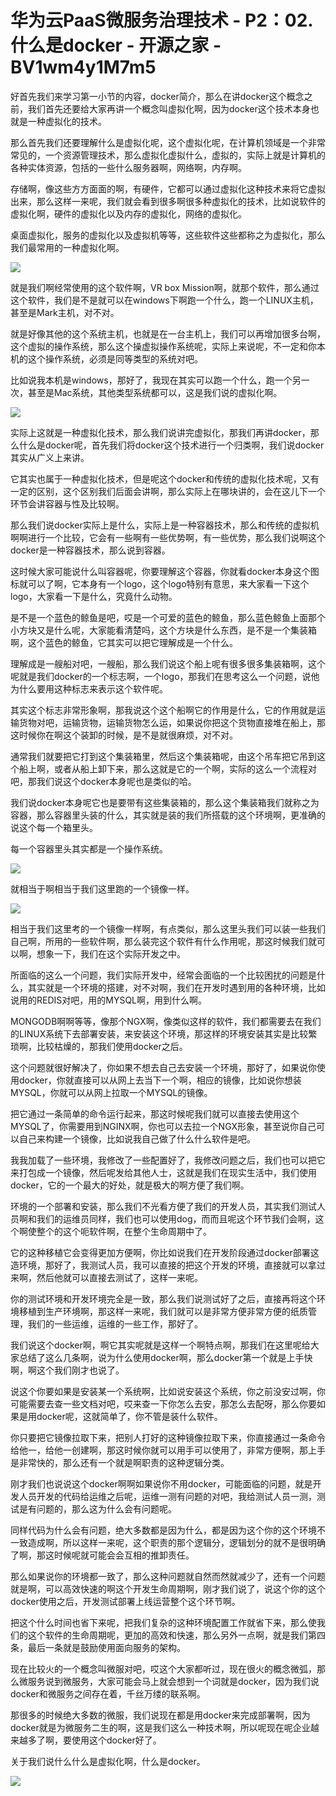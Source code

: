 # 华为云PaaS微服务治理技术 - P2：02.什么是docker - 开源之家 - BV1wm4y1M7m5

好首先我们来学习第一小节的内容，docker简介，那么在讲docker这个概念之前，我们首先还要给大家再讲一个概念叫虚拟化啊，因为docker这个技术本身也就是一种虚拟化的技术。

那么首先我们还要理解什么是虚拟化呢，这个虚拟化呢，在计算机领域是一个非常常见的，一个资源管理技术，那么虚拟化虚拟什么，虚拟的，实际上就是计算机的各种实体资源，包括的一些什么服务器啊，网络啊，内存啊。

存储啊，像这些方方面面的啊，有硬件，它都可以通过虚拟化这种技术来将它虚拟出来，那么这样一来呢，我们就会看到很多啊很多种虚拟化的技术，比如说软件的虚拟化啊，硬件的虚拟化以及内存的虚拟化，网络的虚拟化。

桌面虚拟化，服务的虚拟化以及虚拟机等等，这些软件这些都称之为虚拟化，那么我们最常用的一种虚拟化啊。

![](img/1aba99861f9e400a0d14dbc15cf288e4_1.png)

就是我们啊经常使用的这个软件啊，VR box Mission啊，就那个软件，那么通过这个软件，我们是不是就可以在windows下啊跑一个什么，跑一个LINUX主机，甚至是Mark主机，对不对。

就是好像其他的这个系统主机，也就是在一台主机上，我们可以再增加很多台啊，这个虚拟的操作系统，那么这个操虚拟操作系统呢，实际上来说呢，不一定和你本机的这个操作系统，必须是同等类型的系统对吧。

比如说我本机是windows，那好了，我现在其实可以跑一个什么，跑一个另一次，甚至是Mac系统，其他类型系统都可以，这是我们说的虚拟化啊。



![](img/1aba99861f9e400a0d14dbc15cf288e4_3.png)

实际上这就是一种虚拟化技术，那么我们说讲完虚拟化，那我们再讲docker，那么什么是docker呢，首先我们将docker这个技术进行一个归类啊，我们说docker其实从广义上来讲。

它其实也属于一种虚拟化技术，但是呢这个docker和传统的虚拟化技术呢，又有一定的区别，这个区别我们后面会讲啊，那么实际上在哪块讲的，会在这儿下一个环节会讲容器与性及比较啊。

那么我们说docker实际上是什么，实际上是一种容器技术，那么和传统的虚拟机啊啊进行一个比较，它会有一些啊有一些优势啊，有一些优势，那么我们说啊这个docker是一种容器技术，那么说到容器。

这时候大家可能说什么叫容器呢，你要理解这个容器，你就看docker本身这个图标就可以了啊，它本身有一个logo，这个logo特别有意思，来大家看一下这个logo，大家看一下是什么，究竟什么动物。

是不是一个蓝色的鲸鱼是吧，哎是一个可爱的蓝色的鲸鱼，那么蓝色鲸鱼上面那个小方块又是什么呢，大家能看清楚吗，这个方块是什么东西，是不是一个集装箱啊，这个蓝色的鲸鱼，它其实可以把它理解成是一个什么。

理解成是一艘船对吧，一艘船，那么我们说这个船上呢有很多很多集装箱啊，这个呢就是我们docker的一个标志啊，一个logo，那我们在思考这么一个问题，说他为什么要用这种标志来表示这个软件呢。

其实这个标志非常形象啊，那我说这个这个船啊它的作用是什么，它的作用就是运输货物对吧，运输货物，运输货物怎么运，如果说你把这个货物直接堆在船上，那这时候你在啊这个装卸的时候，是不是就很麻烦，对不对。

通常我们就要把它打到这个集装箱里，然后这个集装箱呢，由这个吊车把它吊到这个船上啊，或者从船上卸下来，那么这就是它的一个啊，实际的这么一个流程对吧，那我们说这个docker本身呢也是类似的哈。

我们说docker本身呢它也是要带有这些集装箱的，那么这个集装箱我们就称之为容器，那么容器里头装的什么，其实就是装的我们所搭载的这个环境啊，更准确的说这个每一个箱里头。

每一个容器里头其实都是一个操作系统。

![](img/1aba99861f9e400a0d14dbc15cf288e4_5.png)

就相当于啊相当于我们这里跑的一个镜像一样。

![](img/1aba99861f9e400a0d14dbc15cf288e4_7.png)

相当于我们这里考的一个镜像一样啊，有点类似，那么这里头我们可以装一些我们自己啊，所用的一些软件啊，那么装完这个软件有什么作用呢，那这时候我们就可以啊，想象一下，我们在这个实际开发之中。

所面临的这么一个问题，我们实际开发中，经常会面临的一个比较困扰的问题是什么，其实就是一个环境的搭建，对不对啊，我们在开发时遇到用的各种环境，比如说用的REDIS对吧，用的MYSQL啊，用到什么啊。

MONGODB啊啊等等，像那个NGX啊，像类似这样的软件，我们都需要去在我们的LINUX系统下去部署安装，来安装这个环境，那这样的环境安装其实是比较繁琐啊，比较枯燥的，那我们使用docker之后。

这个问题就很好解决了，你如果不想去自己去安装一个环境，那好了，如果说你使用docker，你就直接可以从网上去当下一个啊，相应的镜像，比如说你想装MYSQL，你就可以从网上拉取一个MYSQL的镜像。

把它通过一条简单的命令运行起来，那这时候呢我们就可以直接去使用这个MYSQL了，你需要用到NGINX啊，你也可以去拉一个NGX形象，甚至说你自己可以自己来构建一个镜像，比如说我自己做了什么什么软件是吧。

我我加载了一些环境，我修改了一些配置好了，我修改问题之后，我们也可以把它来打包成一个镜像，然后呢发给其他人士，这就是我们在现实生活中，我们使用docker，它的一个最大的好处，就是极大的啊方便了我们啊。

环境的一个部署和安装，那么我们不光看方便了我们的开发人员，其实我们测试人员啊和我们的运维员同样，我们也可以使用dog，而而且呢这个环节我们会啊，这个啊使整个的这个呃软件啊，在整个生命周期中了。

它的这种移植它会变得更加方便啊，你比如说我们在开发阶段通过docker部署这造环境，那好了，我测试人员，我可以直接的把这个开发的环境，直接就可以拿过来啊，然后他就可以直接去测试了，这样一来呢。

你的测试环境和开发环境完全是一致，那么我们说测试好了之后，直接再将这个环境移植到生产环境啊，那这样一来呢，我们就可以是非常方便非常方便的纸质管理，我们的一些运维，运维的一些工作，那好了。

我们说这个docker啊，啊它其实呢就是这样一个啊特点啊，那我们在这里呢给大家总结了这么几条啊，说为什么使用docker啊，那么docker第一个就是上手快啊，啊这个我们刚才也说了。

说这个你要如果是安装某一个系统啊，比如说安装这个系统，你之前没安过啊，你可能需要去查一些文档对吧，哎来查一下你怎么去安，那怎么去配呀，那么你要如果是用docker呢，这就简单了，你不管是装什么软件。

你只要把它镜像拉取下来，把别人打好的这种镜像拉取下来，你直接通过一条命令给他一，给他一创建啊，那这时候你就可以用手可以使用了，非常方便啊，那上手是非常快的，那么还有一个就是啊职责的这种逻辑分类。

刚才我们也说说这个docker啊啊如果说你不用docker，可能面临的问题，就是开发人员开发的代码给运维之后呢，运维一测有问题的对吧，我给测试人员一测，测试是有问题的，那么这为什么会有问题呢。

同样代码为什么会有问题，绝大多数都是因为什么，都是因为这个你的这个环境不一致造成啊，所以这样一来呢，这个职责的那个逻辑分，逻辑划分的就不是很明确了啊，那这时候呢就可能会会互相的推卸责任。

那么如果说你的环境都一致了，那么这种问题就自然而然就减少了，还有一个问题就是啊，可以高效快速的啊这个开发生命周期啊，刚才我们说了，说这个你的这个docker使用之后，开发测试部署上线运营整个这个环节啊。

把这个什么时间也省下来呢，把我们复杂的这种环境配置工作就省下来，那么使我们的这个软件的生命周期呢，更加的高效和快速，那么另外一点啊，就是我们第四条，最后一条就是鼓励使用面向服务的架构。

现在比较火的一个概念叫微服对吧，哎这个大家都听过，现在很火的概念微弧，那么微服务说到微服务，大家可能会马上就会想到一个词就是docker，因为我们说docker和微服务之间存在着，千丝万缕的联系啊。

那很多的时候绝大多数的微服，我们说现在都是用docker来完成部署啊，因为docker就是为微服务二生的啊，这是我们这么一种技术啊，所以呢现在呢企业越来越多了啊，要使用这个docker好了。

关于我们说什么什么是虚拟化啊，什么是docker。

![](img/1aba99861f9e400a0d14dbc15cf288e4_9.png)